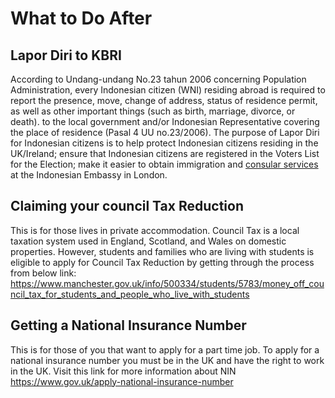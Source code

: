 # What to Do After
## Lapor Diri to KBRI 
According to Undang-undang No.23 tahun 2006 concerning Population Administration, every Indonesian citizen (WNI) residing abroad is required to report the presence, move, change of address, status of residence permit, as well as other important things (such as birth, marriage, divorce, or death). to the local government and/or Indonesian Representative covering the place of residence (Pasal 4 UU no.23/2006). The purpose of Lapor Diri for Indonesian citizens is to help protect Indonesian citizens residing in the UK/Ireland; ensure that Indonesian citizens are registered in the Voters List for the Election; make it easier to obtain immigration and [consular services](https://consular.indonesianembassy.org.uk/laporonline/) at the Indonesian Embassy in London.

## Claiming your council Tax Reduction 
This is for those lives in private accommodation. Council Tax is a local taxation system used in England, Scotland, and Wales on domestic properties. However, students and families who are living with students is eligible to apply for Council Tax Reduction by getting through the process from below link:
https://www.manchester.gov.uk/info/500334/students/5783/money_off_council_tax_for_students_and_people_who_live_with_students   


## Getting a National Insurance Number  
This is for those of you that want to apply for a part time job. To apply for a national insurance number you must be in the UK and have the right to work in the UK.  Visit this link for more information about NIN  
https://www.gov.uk/apply-national-insurance-number  
